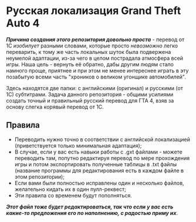 # Русская локализация Grand Theft Auto 4

***Причина создания этого репозитория довольно проста*** - перевод от 1С *изобилует* разными словами, которые просто *невозможно* легко переварить, к тому же часть локальных шуток была подвержена неумелой адаптации, из-за чего в целом пострадала атмосфера всей игры. Наша цель - вернуть её обратно, дабы другим людям стало намного проще, приятнее и при этом не менее интереснее играть в эту позабытую всеми часть "хроников о великом угонщике автомобилей".

Здесь находятся две папки: с английскими (оригинал) и русскими (от 1С) субтитрами. Задача данного репозитория - общими усилиями создать точный и правильный русский перевод для ГТА 4, взяв за основу слегка корявый перевод от 1С.

## Правила
- Переводить нужно точно в соответствии с английской локализацией (приветствуется только минимальная адаптация);
- В случае, если у вас есть навыки работы с .gxt файлами - можете переводить там, попутно редактируя перевод по мере прохождения игры и потом экcпортировать полученные таблицы в .txt файлы (название программы для редактирования есть в каждом файле в этом репозитории);
- Если вами были полностью исправлены один и несколько файлов, желательно кидать их в один пулл-реквест;
- Эти правила со временем будут пополняться.

***Этот файл тоже будет редактироваться, так что если у вас есть какие-то предложения его по наполнению, с радостью приму их***.
